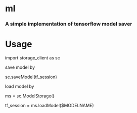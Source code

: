 # ml

### A simple implementation of tensorflow model saver



# Usage

import storage_client as sc

save model by

sc.saveModel(tf_session)

load model by

ms = sc.ModelStorage()

tf_session = ms.loadModel($MODELNAME)
 
